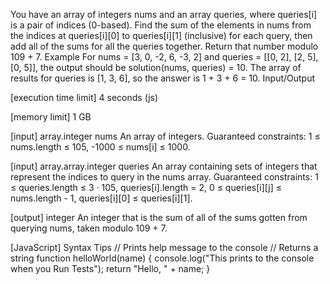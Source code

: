 You have an array of integers nums and an array queries, where queries[i] is a pair of indices (0-based). Find the sum of the elements in nums from the indices at queries[i][0] to queries[i][1] (inclusive) for each query, then add all of the sums for all the queries together. Return that number modulo 109 + 7.
Example
For nums = [3, 0, -2, 6, -3, 2] and queries = [[0, 2], [2, 5], [0, 5]], the output should be
solution(nums, queries) = 10.
The array of results for queries is [1, 3, 6], so the answer is 1 + 3 + 6 = 10.
Input/Output


[execution time limit] 4 seconds (js)


[memory limit] 1 GB


[input] array.integer nums
An array of integers.
Guaranteed constraints:
1 ≤ nums.length ≤ 105,
-1000 ≤ nums[i] ≤ 1000.


[input] array.array.integer queries
An array containing sets of integers that represent the indices to query in the nums array.
Guaranteed constraints:
1 ≤ queries.length ≤ 3 · 105,
queries[i].length = 2,
0 ≤ queries[i][j] ≤ nums.length - 1,
queries[i][0] ≤ queries[i][1].


[output] integer
An integer that is the sum of all of the sums gotten from querying nums, taken modulo 109 + 7.


[JavaScript] Syntax Tips
// Prints help message to the console
// Returns a string
function helloWorld(name) {
    console.log("This prints to the console when you Run Tests");
    return "Hello, " + name;
}



